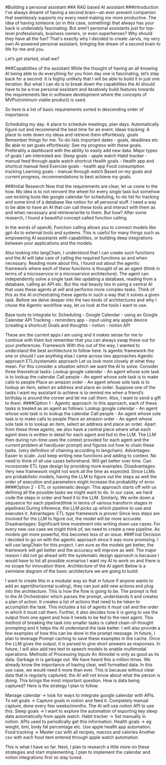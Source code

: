 #Building a personal assistant
##A RAG based AI assistant
###Introduction
I've always dreamt of having a second brain—an ever-present companion that seamlessly supports my every need making me more productive. The idea of having someone (or in this case, something) that always has your back is undeniably fascinating. But aren’t personal assistants just for top-level professionals, business owners, or even superheroes? Why should they have all the fun? That's exactly why I decided to create Jarvis, my very own AI-powered personal assistant, bringing the dream of a second brain to life for me and you.

Let’s get started, shall we?

###Capabilities of the assistant
While the thought of having an all knowing AI being able to do everything for you from day one is fascinating, let’s step back for a second. It is highly unlikely that I will be able to build it in just one iteration. But what I can do is to break down the capabilities the AI should have to be a true personal assistant and iteratively build features towards the requirements like in software development where the concepts of MVPs(minimum viable product) is used.

So here is a list of basic requirements sorted in descending order of importance.

Scheduling my day: 
A place to schedule meetings, plan days.
Automatically figure out and recommend the best time for an event.
Ideas tracking:
A place to note down my ideas and retrieve them effortlessly.
goals
Remember things for me:
To-do lists
Important dates - goals, deadlines etc
Be able to set goals effortlessly:
See my progress with these goals. Preferably a dashboard with the ability to easily add new data. Major types of goals I am interested are:
Sleep goals - apple watch
Habit tracker - manual feed through apple watch shortcut
Health goals - Health app and shortcut manual feed
Exercise goals - health app
Food consumption tracking
Learning goals - manual through watch
Based on my goals and current progress, recommendations to best achieve my goals.


###Initial Research
Now that the requirements are clear, let us come to the how. My idea is to not reinvent the wheel for every single task but somehow use existing tools like google calendar for scheduling, to-do list for tracking and some kind of a database like notion for all personal stuff. I need a way to be able to have an AI that can call these tools and interact with them as and when necessary and retrieve/write to them. But how? After some research, I found a beautiful concept called function calling. 

In the words of openAI, Function calling allows you to connect models like gpt-4o to external tools and systems. This is useful for many things such as empowering AI assistants with capabilities, or building deep integrations between your applications and the models. 

Also looking into langChain, I understood that I can create such functions and the AI will take care of calling the required functions as and when necessary. Reading more about this, I found out about the agentic framework where each of these functions is thought of as an agent (think in terms of a microservice in a microservice architecture). The agent can independently solve a single task like updating a database, reading from a database, calling an API etc. But the real beauty lies in using a central AI that uses these agents at will and performs more complex tasks. Think of this as the AI orchestrating these agents in such a way that it solves a given task. Before we delve deeper into the two kinds of architectures and why I chose the Agentic workflow way, let us look at the tools I want to use.

Base tools to integrate to:
Scheduling - Google Calendar - using an Google Calendar API
Tracking - reminders app - input using any apple device (creating a shortcut)
Goals and thoughts - notion - notion API

These are the current apps I am using and it makes sense for me to continue with them but remember that you can always swap these out for your preferences.
Framework
With this out of the way, I wanted to understand the best architecture to follow here. Is agentic framework the one or should I use anything else.I came across two approaches
Agentic approach
ETL/systematic approach
Let us look more closely at what they mean. For this consider a situation which we want the AI to solve. Consider three theoretical tasks:
Lookup google calendar - An agent whose sole task is to lookup the calendar
Call people - An agent whose sole task is to make calls to people
Place an amazon order - An agent whose sole task is to lookup an item, select an address and place an order.
Suppose one of the tasks I want my assistant to achieve is to remind me when a friend’s birthday is around the corner and let me call them. Also, I want to send a gift to them. 
####Option 1 - Agentic approach:
In this approach, each of these tasks is treated as an agent as follows:
Lookup google calendar - An agent whose sole task is to lookup the calendar
Call people - An agent whose sole task is to make calls to people
Place an amazon order - An agent whose sole task is to lookup an item, select an address and place an order.
 Apart from these three agents, we also have a central piece where what each agent does is written in detail for each agent and fed to the LLM. The LLM then during run-time uses the context provided for each agent and the current problem at hand(user prompt) and figures out how to chain these tasks. (very definition of chaining according to langchain).
Advantages: 
Easier to scale. Just keep writing new functions and adding to context.
No need to think of all use cases beforehand.
Will get better over time.
Can incorporate ETL type design by providing more examples.
Disadvantages:
Very new framework might not work all the time as expected.
Since LLMs are probabilistic models, having the LLM to figure out the steps as well the order of execution and parameters might increase the probability of error.
####Option 2 - ETL or systematic design:
This approach starts off with us defining all the possible tasks we might want to do. In our case, we hard code the steps in order and feed it to the LLM. Similarly, We write down a sequence for each pipeline(think in terms of various transform stages in pipelines).During inference, the LLM picks up which pipeline to use and executes it.
Advantages:
ETL type framework is proven
Since less steps are involved for the LLM to figure out, the model will be more accurate.
Disadvantages:
Significant time investment into writing down use cases.
For every new use case we might think of, we need to create a new pipeline.
As models get more powerful, this becomes less of an issue.
###Final Decision
I decided to go on with the agentic approach since it was more promising. I will use langChain for this project. I am sure as the models get better, the framework will get better and the accuracy will improve as well. The major reason I did not go ahead with the systematic design approach is because I would have to list all possible scenarios I want my AI to work on and there is no scope for innovation there.
Architecture of the AI agent
Below is a swimlane diagram of the basic architecture we are going to build:


I want to create this in a modular way so that in future if anyone wants to add an agent(horizontal scaling), they can just add new actions and plug into the architecture. This is how the flow is going to be. The prompt is fed to the AI Orchestrator which parses the prompt, understands it and creates a plan of action. It creates a list of actions that need to be taken to accomplish the task. This includes a list of agents it must call and the order in which it must call them. Further, it also decides how it is going to use the output from one agent and how it needs to be fed to the next agent. This method of breaking the task into smaller tasks is called chain-of-thought prompting and it helps the AI understand the task better. I will also provide a few examples of how this can be done in the prompt message. In future, I plan to leverage Prompt caching to save these examples in the cache. Once the LLM gives the output, it is parsed to give short answers as responses. In future, I will also add two text to speech models to enable multimodal operations.
Methods of Processing Inputs
An AImodel  is only as good as its data. Garbage in is garbage out. We have heard this a million times. We already know the importance of having clear, well formatted data. In this use case, we would need it more than ever. This is because without clear data that is regularly captured, the AI will not know about what the person is doing. This brings the most important question. How is data being captured? Here is the strategy I plan to follow.

Manage calendar -> look for ways to integrate google calendar with APIs.
To set goals -> Capture goals in notion and feed it. Completely manual capture, done every few weeks/months. The AI will use notion API to use this.
Sleep goals -> I want to explore the automation of exporting key sleep data automatically from apple watch.
Habit tracker -> Set manually in notion. APIs used to periodically get this information.
Health goals -> eg weight, bmi, body fat percentage etc. Use apple health app automation.
Food tracking ->
Master csv with all recipes, macros and calories
Another csv with each food item entered through apple watch automation

This is what I have so far. Next, I plan to research a little more on these strategies and start implementing. I plan to implement the calendar and notion integrations first so stay tuned.

